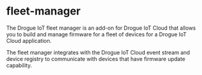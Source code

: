 # fleet-manager

The Drogue IoT fleet manager is an add-on for Drogue IoT Cloud that allows you to build and manage firmware for a fleet of devices for a Drogue IoT Cloud application.

The fleet manager integrates with the Drogue IoT Cloud event stream and device registry to communicate with devices that have firmware update capability.
